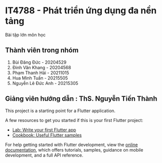 # IT4788 - Phát triển ứng dụng đa nền tảng

Bài tập lớn môn học

## Thành viên trong nhóm
1. Bùi Đăng Đức - 20204529
2. Đinh Văn Khang - 20204568
3. Phạm Thanh Hải - 20211015
4. Hua Minh Tuấn - 20215505
5. Nguyễn Lê Đức Anh - 20215305

## Giảng viên hướng dẫn : ThS. Nguyễn Tiến Thành




This project is a starting point for a Flutter application.

A few resources to get you started if this is your first Flutter project:

- [Lab: Write your first Flutter app](https://docs.flutter.dev/get-started/codelab)
- [Cookbook: Useful Flutter samples](https://docs.flutter.dev/cookbook)

For help getting started with Flutter development, view the
[online documentation](https://docs.flutter.dev/), which offers tutorials,
samples, guidance on mobile development, and a full API reference.
